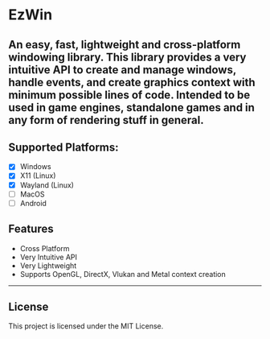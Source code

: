 # EzWin

An easy, fast, lightweight and cross-platform windowing library. This library provides a very intuitive API to create and manage windows, handle events, and create graphics context with minimum possible lines of code. Intended to be used in game engines, standalone games and in any form of rendering stuff
in general.
---
## Supported Platforms:

- [x] Windows
- [x] X11 (Linux)
- [x] Wayland (Linux)
- [ ] MacOS
- [ ] Android

## Features

- Cross Platform
- Very Intuitive API
- Very Lightweight
- Supports OpenGL, DirectX, Vlukan and Metal context creation

---

## License

This project is licensed under the MIT License.
